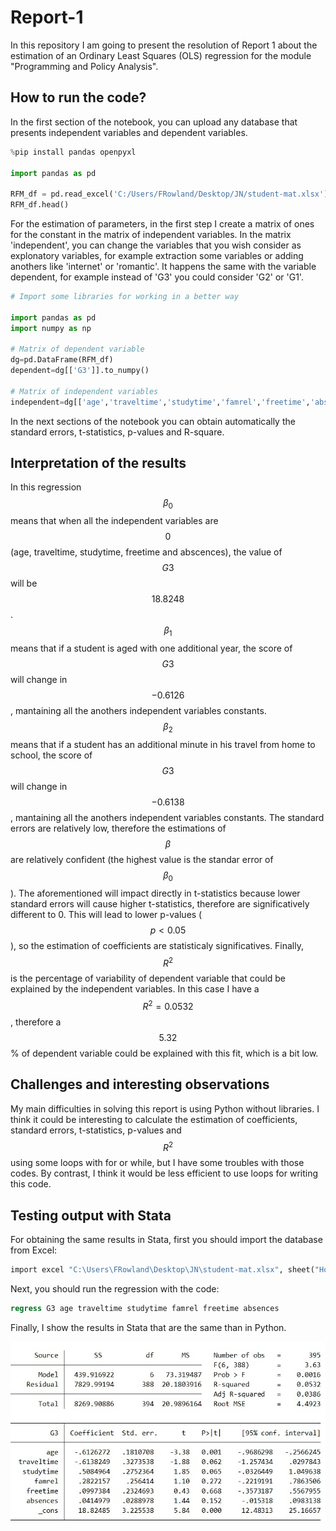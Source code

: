 # Report-1
In this repository I am going to present the resolution of Report 1 about the estimation of an Ordinary Least Squares (OLS) regression for the module "Programming and Policy Analysis".

## How to run the code?

In the first section of the notebook, you can upload any database that presents independent variables and dependent variables.

```python
%pip install pandas openpyxl

import pandas as pd

RFM_df = pd.read_excel('C:/Users/FRowland/Desktop/JN/student-mat.xlsx')
RFM_df.head()

```

For the estimation of parameters, in the first step I create a matrix of ones for the constant in the matrix of independent variables.
In the matrix 'independent', you can change the variables that you wish consider as explonatory variables, for example extraction some variables or adding anothers like 'internet' or 'romantic'. It happens the same with the variable dependent, for example instead of 'G3' you could consider 'G2' or 'G1'.

```python
# Import some libraries for working in a better way

import pandas as pd
import numpy as np

# Matrix of dependent variable
dg=pd.DataFrame(RFM_df)
dependent=dg[['G3']].to_numpy()

# Matrix of independent variables
independent=dg[['age','traveltime','studytime','famrel','freetime','absences']].to_numpy()
```

In the next sections of the notebook you can obtain automatically the standard errors, t-statistics, p-values and R-square.

## Interpretation of the results

In this regression $$\beta_0$$ means that when all the independent variables are $$0$$ (age, traveltime, studytime, freetime and abscences), the value of $$G3$$ will be $$18.8248$$. $$\beta_1$$ means that if a student is aged with one additional year, the score of $$G3$$ will change in $$-0.6126$$, mantaining all the anothers independent variables constants. $$\beta_2$$ means that if a student has an additional minute in his travel from home to school, the score of $$G3$$ will change in $$-0.6138$$, mantaining all the anothers independent variables constants.
The standard errors are relatively low, therefore the estimations of $$\beta$$ are relatively confident (the highest value is the standar error of $$\beta_0$$). The aforementioned will impact directly in t-statistics because lower standard errors will cause higher t-statistics, therefore are significatively different to 0. This will lead to lower p-values ($$p<0.05$$), so the estimation of coefficients are statisticaly significatives.
Finally, $$R^2$$ is the percentage of variability of dependent variable that could be explained by the independent variables. In this case I have a $$R^2=0.0532$$ , therefore a $$5.32$$\% of dependent variable could be explained with this fit, which is a bit low.

## Challenges and interesting observations

My main difficulties in solving this report is using Python without libraries. I think it could be interesting to calculate the estimation of coefficients, standard errors, t-statistics, p-values and $$R^2$$ using some loops with for or while, but I have some troubles with those codes. By contrast, I think it would be less efficient to use loops for writing this code.

## Testing output with Stata

For obtaining the same results in Stata, first you should import the database from Excel:

```stata
import excel "C:\Users\FRowland\Desktop\JN\student-mat.xlsx", sheet("Hoja1") firstrow
```

Next, you should run the regression with the code:

```stata
regress G3 age traveltime studytime famrel freetime absences
```
Finally, I show the results in Stata that are the same than in Python.

![Resultados STATA](Tables.jpg)
